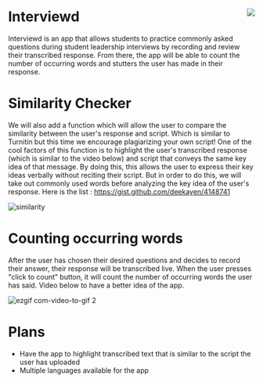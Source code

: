 
# Interviewd <img align="right" src=https://user-images.githubusercontent.com/43848242/46546681-5baa4780-c8fc-11e8-8b6d-cc154a2ce168.png>


Interviewd is an app that allows students to practice commonly asked questions during student leadership interviews by recording and review their transcribed response. From there, the app will be able to count the number of occurring words and stutters the user has made in their response. 


# Similarity Checker 

We will also add a function which will allow the user to compare the similarity between the user's response and script. Which is similar to Turnitin but this time we encourage plagiarizing your own script! One of the cool factors of this function is to highlight the user's transcribed response (which is similar to the video below) and script that conveys the same key idea of that message. By doing this, this allows the user to express their key ideas verbally without reciting their script. 
But in order to do this, we will take out commonly used words before analyzing the key idea of the user's response. 
Here is the list : https://gist.github.com/deekayen/4148741

![similarity](https://user-images.githubusercontent.com/43848242/46573669-3cc6b680-c9cb-11e8-8530-298fbf285e8b.JPG)


# Counting occurring words 
After the user has chosen their desired questions and decides to record their answer, their response will be transcribed live. When the user presses "click to count" button, it will count the number of occurring words the user has said.
Video below to have a better idea of the app. 



![ezgif com-video-to-gif 2](https://user-images.githubusercontent.com/43848242/46573645-e0fc2d80-c9ca-11e8-9566-c975ecfa8d0e.gif)









# Plans 

* Have the app to highlight transcribed text that is similar to the script the user has uploaded 
* Multiple languages available for the app 


